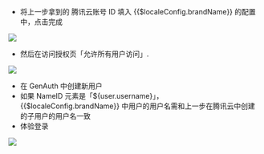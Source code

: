 <IntegrationDetailCard :title="`在 ${$localeConfig.brandName} 中配置腾讯云`">

- 将上一步拿到的 腾讯云账号 ID 填入 {{$localeConfig.brandName}} 的配置中，点击完成

![](~@imagesZhCn/integration/tencent-cloud-user/3-1.png)

- 然后在访问授权页「允许所有用户访问」.

![](~@imagesZhCn/integration/tencent-cloud-user/3-2.png)

- 在 GenAuth 中创建新用户
- 如果 NameID 元素是「${user.username}」， {{$localeConfig.brandName}} 中用户的用户名需和上一步在腾讯云中创建的子用户的用户名一致
- 体验登录

![](~@imagesZhCn/integration/tencent-cloud-user/3-3.png)

</IntegrationDetailCard>
